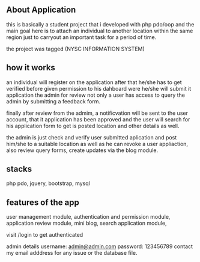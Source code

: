 
## About Application
this is basically a student project that i developed with php pdo/oop and the main goal here is to attach an individual to another location within the same region just to carryout an important task for a period of time.

the project was tagged (NYSC INFORMATION SYSTEM)

## how it works

an individual will register on the application after that he/she has to get verified before given permission to his dahboard were he/she will submit it application the admin for review not only a user has access to query the admin by submitting a feedback form.

finally after review from the admim, a notificvation will be sent to the user account, that it application has been approved and the user will search for his application form to get is posted location and other details as well.

the admin is just check and verify user submitted aplication and post him/she to a suitable location as well as he can revoke a user appliaction, also review query forms, create updates via the blog module.

## stacks
php pdo, jquery, bootstrap, mysql

## features of the app

user management module, authentication and permission module, application review module, mini blog, search application module, 

visit /login to get authenticated

admin details
username: admin@admin.com
password: 123456789
contact my email adddress for any issue or the database file.
